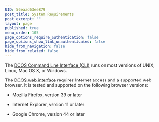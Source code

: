 ```yaml
---
UID: 56eaad63ee879
post_title: System Requirements
post_excerpt: ""
layout: page
published: true
menu_order: 105
page_options_require_authentication: false
page_options_show_link_unauthenticated: false
hide_from_navigation: false
hide_from_related: false
---
```

The [DCOS Command Line Interface (CLI)][1] runs on most versions of UNIX, Linux, Mac OS X, or Windows.

The [DCOS web interface][2] requires Internet access and a supported web browser. It is tested and supported on the following browser versions:

*   Mozilla Firefox, version 39 or later

*   Internet Explorer, version 11 or later

*   Google Chrome, version 44 or later

<!-- *   Apple Safari, version 8 or later -->

 [1]: ../administration/cli/
 [2]: ../administration/webinterface/